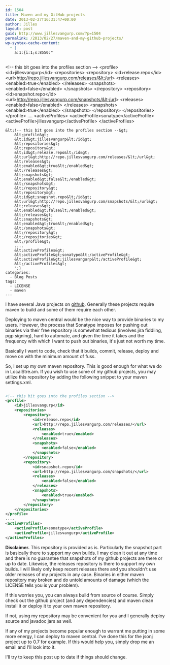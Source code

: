```yaml
---
id: 1504
title: Maven and my GitHub projects
date: 2013-02-27T16:31:47+00:00
author: Jilles
layout: post
guid: http://www.jillesvangurp.com/?p=1504
permalink: /2013/02/27/maven-and-my-github-projects/
wp-syntax-cache-content:
  - |
    a:1:{i:1;s:8550:"
    
```
&lt;!-- this bit goes into the profiles section --&gt;
    &lt;profile&gt;
    &lt;id&gt;jillesvangurp&lt;/id&gt;
    &lt;repositories&gt;
    &lt;repository&gt;
    &lt;id&gt;release.repo&lt;/id&gt;
    &lt;url&gt;http://repo.jillesvangurp.com/releases/&lt;/url&gt;
    &lt;releases&gt;
    &lt;enabled&gt;true&lt;/enabled&gt;
    &lt;/releases&gt;
    &lt;snapshots&gt;
    &lt;enabled&gt;false&lt;/enabled&gt;
    &lt;/snapshots&gt;
    &lt;/repository&gt;
    &lt;repository&gt;
    &lt;id&gt;snapshot.repo&lt;/id&gt;
    &lt;url&gt;http://repo.jillesvangurp.com/snapshots/&lt;/url&gt;
    &lt;releases&gt;
    &lt;enabled&gt;false&lt;/enabled&gt;
    &lt;/releases&gt;
    &lt;snapshots&gt;
    &lt;enabled&gt;true&lt;/enabled&gt;
    &lt;/snapshots&gt;
    &lt;/repository&gt;
    &lt;/repositories&gt;
    &lt;/profile&gt;
    ....
    &lt;activeProfiles&gt;
    &lt;activeProfile&gt;sonatype&lt;/activeProfile&gt;
    &lt;activeProfile&gt;jillesvangurp&lt;/activeProfile&gt;
    &lt;/activeProfiles&gt;
```
&lt;!-- this bit goes into the profiles section --&gt;
    &lt;profile&gt;
    &lt;id&gt;jillesvangurp&lt;/id&gt;
    &lt;repositories&gt;
    &lt;repository&gt;
    &lt;id&gt;release.repo&lt;/id&gt;
    &lt;url&gt;http://repo.jillesvangurp.com/releases/&lt;/url&gt;
    &lt;releases&gt;
    &lt;enabled&gt;true&lt;/enabled&gt;
    &lt;/releases&gt;
    &lt;snapshots&gt;
    &lt;enabled&gt;false&lt;/enabled&gt;
    &lt;/snapshots&gt;
    &lt;/repository&gt;
    &lt;repository&gt;
    &lt;id&gt;snapshot.repo&lt;/id&gt;
    &lt;url&gt;http://repo.jillesvangurp.com/snapshots/&lt;/url&gt;
    &lt;releases&gt;
    &lt;enabled&gt;false&lt;/enabled&gt;
    &lt;/releases&gt;
    &lt;snapshots&gt;
    &lt;enabled&gt;true&lt;/enabled&gt;
    &lt;/snapshots&gt;
    &lt;/repository&gt;
    &lt;/repositories&gt;
    &lt;/profile&gt;
    ....
    &lt;activeProfiles&gt;
    &lt;activeProfile&gt;sonatype&lt;/activeProfile&gt;
    &lt;activeProfile&gt;jillesvangurp&lt;/activeProfile&gt;
    &lt;/activeProfiles&gt;
    ";}
categories:
  - Blog Posts
tags:
  - LICENSE
  - maven
---
```

I have several Java projects on [github](https://github.com/jillesvangurp/). Generally these projects require maven to build and some of them require each other.

Deploying to maven central would be the nice way to provide binaries to my users. However, the process that Sonatype imposes for pushing out binaries via their free repository is somewhat tedious (involves jira fiddling, pgp signing), hard to automate, and given the time it takes and the frequency with which I want to push out binaries, it's just not worth my time.

Basically I want to code, check that it builds, commit, release, deploy and move on with the minimum amount of fuss.

So, I set up my own maven repository. This is good enough for what we do in LocalStre.am. If you wish to use some of my github projects, you may utilize this repository by adding the following snippet to your maven settings.xml.

```xml

<!-- this bit goes into the profiles section -->
<profile>
    <id>jillesvangurp</id>
    <repositories>
        <repository>
            <id>release.repo</id>
            <url>http://repo.jillesvangurp.com/releases/</url>
            <releases>
                <enabled>true</enabled>
            </releases>
            <snapshots>
                <enabled>false</enabled>
            </snapshots>
        </repository>
        <repository>
            <id>snapshot.repo</id>
            <url>http://repo.jillesvangurp.com/snapshots/</url>
            <releases>
                <enabled>false</enabled>
            </releases>
            <snapshots>
                <enabled>true</enabled>
            </snapshots>
        </repository>
    </repositories>
</profile>
....
<activeProfiles>
    <activeProfile>sonatype</activeProfile>
    <activeProfile>jillesvangurp</activeProfile>
</activeProfiles>

```

**Disclaimer.** This repository is provided as is. Particularly the snapshot part is basically there to support my own builds. I may clean it out at any time and there is no guarantee that snapshots of my github projects are there or up to date. Likewise, the releases repository is there to support my own builds. I will likely only keep recent releases there and you shouldn't use older releases of my projects in any case. Binaries in either maven repository may broken and do untold amounts of damage (which the LICENSE tells you is your problem).

If this worries you, you can always build from source of course. Simply check out the github project (and any dependencies) and maven clean install it or deploy it to your own maven repository.

If not, using my repository may be convenient for you and I generally deploy source and javadoc jars as well.

If any of my projects become popular enough to warrant me putting in some more energy, I can deploy to maven central. I've done this for the jsonj project up to 0.7 for example. If this would help you, simply drop me an email and I'll look into it.

I'll try to keep this post up to date if things should change.